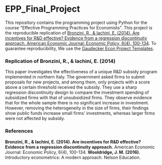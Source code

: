 # EPP_Final_Project

This repository contains the programming project using Python for the course "Effective Programming Practices for Economists". This project is the reproducible replication of [Bronzini, R., & Iachini, E. (2014). Are incentives for R&D effective? Evidence from a regression discontinuity approach. American Economic Journal: Economic Policy, 6(4), 100-134](https://www.aeaweb.org/articles?id=10.1257/pol.6.4.100). To guarantee reproducibility, We use the [Gaudecker Econ Project Templates](https://econ-project-templates.readthedocs.io/en/stable/).

### Replication of Bronzini, R., & Iachini, E. (2014)

This paper investigates the effectiveness of a unique R&D subsidy program implemented in northern Italy. The government asked firms to submit proposals for new projects, and among them, only projects with a score above a certain threshold received the subsidy. They use a sharp regression discontinuity design to compare the investment spending of subsidized firms with that of unsubsidized firms. They observe evidence that for the whole sample there is no significant increase in investment. However, removing the heterogeneity in the size of firms, their findings show public funds increase small firms' investments, whereas larger firms were not affected by subsidy.

### References

****Bronzini, R., & Iachini, E. (2014). Are incentives for R&D effective? Evidence from a regression discontinuity approach.**** American Economic Journal: Economic Policy, 6(4), 100-134. 
****Wooldridge, J. M. (2016).**** Introductory econometrics: A modern approach. Nelson Education.


